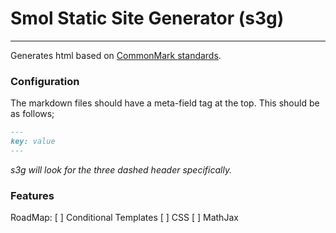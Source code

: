 # Smol Static Site Generator (s3g)
----

Generates html based on [CommonMark standards](https://spec.commonmark.org/0.30). 

### Configuration
The markdown files should have a meta-field tag at the top. This should be as follows;

```md
---
key: value
---
```

*s3g will look for the three dashed header specifically.*

### Features
RoadMap:
  [ ] Conditional Templates
  [ ] CSS
  [ ] MathJax


